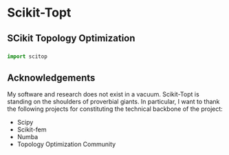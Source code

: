 # Scikit-Topt
## SCikit Topology Optimization

###
```Python
import scitop
```


## Acknowledgements
 My software and research does not exist in a vacuum.
Scikit-Topt is standing on the shoulders of proverbial giants. In particular, I want to thank the following projects for constituting the technical backbone of the project:
 - Scipy
 - Scikit-fem
 - Numba
 - Topology Optimization Community

